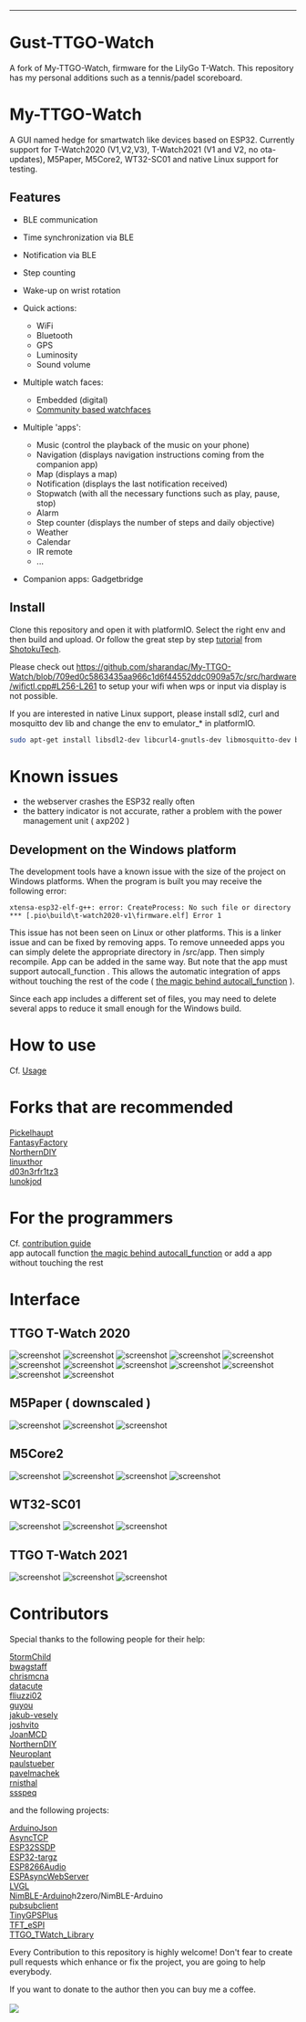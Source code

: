 <hr/>

# Gust-TTGO-Watch

A fork of My-TTGO-Watch, firmware for the LilyGo T-Watch. This repository has my personal additions such as a tennis/padel scoreboard.

# My-TTGO-Watch
A GUI named hedge for smartwatch like devices based on ESP32. Currently support for T-Watch2020 (V1,V2,V3), T-Watch2021  (V1 and V2, no ota-updates), M5Paper, M5Core2, WT32-SC01 and native Linux support for testing.

## Features

* BLE communication
* Time synchronization via BLE
* Notification via BLE
* Step counting
* Wake-up on wrist rotation
* Quick actions:

  * WiFi
  * Bluetooth
  * GPS
  * Luminosity
  * Sound volume

* Multiple watch faces:

  * Embedded (digital)
  * [Community based watchfaces](https://sharandac.github.io/My-TTGO-Watchfaces/)

* Multiple 'apps':

  * Music (control the playback of the music on your phone)
  * Navigation (displays navigation instructions coming from the companion app)
  * Map (displays a map)
  * Notification (displays the last notification received)
  * Stopwatch (with all the necessary functions such as play, pause, stop)
  * Alarm
  * Step counter (displays the number of steps and daily objective)
  * Weather
  * Calendar
  * IR remote
  * ...

* Companion apps: Gadgetbridge

## Install

Clone this repository and open it with platformIO. Select the right env and then build and upload.
Or follow the great step by step [tutorial](https://www.youtube.com/watch?v=wUGADCnerCs) from [ShotokuTech](https://github.com/ShotokuTech).

Please check out
    https://github.com/sharandac/My-TTGO-Watch/blob/709ed0c5863435aa966c1d6f44552ddc0909a57c/src/hardware/wifictl.cpp#L256-L261
to setup your wifi when wps or input via display is not possible.

If you are interested in native Linux support, please install sdl2, curl and mosquitto dev lib and change the env to emulator_* in platformIO.

```bash
sudo apt-get install libsdl2-dev libcurl4-gnutls-dev libmosquitto-dev build-essential
```

# Known issues

* the webserver crashes the ESP32 really often
* the battery indicator is not accurate, rather a problem with the power management unit ( axp202 )

## Development on the Windows platform

The development tools have a known issue with the size of the project on Windows platforms. When the program is built you may receive the following error:

    xtensa-esp32-elf-g++: error: CreateProcess: No such file or directory
    *** [.pio\build\t-watch2020-v1\firmware.elf] Error 1

This issue has not been seen on Linux or other platforms. This is a linker issue and can be fixed by removing apps. To remove unneeded apps you can simply delete the appropriate directory in /src/app. Then simply recompile. App can be added in the same way. But note that the app must support autocall_function . This allows the automatic integration of apps without touching the rest of the code ( [the magic behind autocall_function](autocall.md) ).

Since each app includes a different set of files, you may need to delete several apps to reduce it small enough for the Windows build.

# How to use

Cf. [Usage](USAGE.md)

# Forks that are recommended

[Pickelhaupt](https://github.com/Pickelhaupt/EUC-Dash-ESP32)<br>
[FantasyFactory](https://github.com/FantasyFactory/My-TTGO-Watch)<br>
[NorthernDIY](https://github.com/NorthernDIY/My-TTGO-Watch)<br>
[linuxthor](https://github.com/linuxthor/Hackers-TTGO-Watch)<br>
[d03n3rfr1tz3](https://github.com/d03n3rfr1tz3/TTGO.T-Watch.2020)<br>
[lunokjod](https://github.com/lunokjod/watch)<br>

# For the programmers

Cf. [contribution guide](CONTRIBUTING.md)<br>
app autocall function [the magic behind autocall_function](autocall.md) or add a app without touching the rest

# Interface

## TTGO T-Watch 2020

![screenshot](images/screen1.png)
![screenshot](images/screen2.png)
![screenshot](images/screen3.png)
![screenshot](images/screen4.png)
![screenshot](images/screen5.png)
![screenshot](images/screen6.png)
![screenshot](images/screen7.png)
![screenshot](images/screen8.png)
![screenshot](images/screen9.png)
![screenshot](images/screen10.png)
![screenshot](images/screen11.png)
![screenshot](images/screen12.png)

## M5Paper ( downscaled )

![screenshot](images/image1.png)
![screenshot](images/image2.png)
![screenshot](images/image3.png)

## M5Core2

![screenshot](images/m5core2_img1.png)
![screenshot](images/m5core2_img2.png)
![screenshot](images/m5core2_img3.png)
![screenshot](images/m5core2_img4.png)

## WT32-SC01

![screenshot](images/WT32_SC01_img1.png)
![screenshot](images/WT32_SC01_img2.png)
![screenshot](images/WT32_SC01_img3.png)

## TTGO T-Watch 2021

![screenshot](images/twatch2021_img1.png)
![screenshot](images/twatch2021_img2.png)
![screenshot](images/twatch2021_img3.png)

# Contributors

Special thanks to the following people for their help:

[5tormChild](https://github.com/5tormChild)<br>
[bwagstaff](https://github.com/bwagstaff)<br>
[chrismcna](https://github.com/chrismcna)<br>
[datacute](https://github.com/datacute)<br>
[fliuzzi02](https://github.com/fliuzzi02)<br>
[guyou](https://github.com/guyou)<br>
[jakub-vesely](https://github.com/jakub-vesely)<br>
[joshvito](https://github.com/joshvito)<br>
[JoanMCD](https://github.com/JoanMCD)<br>
[NorthernDIY](https://github.com/NorthernDIY)<br>
[Neuroplant](https://github.com/Neuroplant)<br>
[paulstueber](https://github.com/paulstueber)<br>
[pavelmachek](https://github.com/pavelmachek)<br>
[rnisthal](https://github.com/rnisthal)<br>
[ssspeq](https://github.com/ssspeq)<br>

and the following projects:

[ArduinoJson](https://github.com/bblanchon/ArduinoJson)<br>
[AsyncTCP](https://github.com/me-no-dev/AsyncTCP)<br>
[ESP32SSDP](https://github.com/luc-github/ESP32SSDP)<br>
[ESP32-targz](https://github.com/tobozo/ESP32-targz)<br>
[ESP8266Audio](https://github.com/earlephilhower/ESP8266Audio)<br>
[ESPAsyncWebServer](https://github.com/me-no-dev/ESPAsyncWebServer)<br>
[LVGL](https://github.com/lvgl)<br>
[NimBLE-Arduino]()h2zero/NimBLE-Arduino<br>
[pubsubclient](https://github.com/knolleary/pubsubclient)<br>
[TinyGPSPlus](mikalhart/TinyGPSPlus)<br>
[TFT_eSPI](https://github.com/Bodmer/TFT_eSPI)<br>
[TTGO_TWatch_Library](https://github.com/Xinyuan-LilyGO/TTGO_TWatch_Library)<br>

Every Contribution to this repository is highly welcome! Don't fear to create pull requests which enhance or fix the project, you are going to help everybody.
<p>
If you want to donate to the author then you can buy me a coffee.
<br/><br/>
<a href="https://www.buymeacoffee.com/sharandac" target="_blank"><img src="https://img.shields.io/badge/Buy%20me%20a%20coffee-%E2%82%AC5-orange?style=for-the-badge&logo=buy-me-a-coffee" /></a>
</p>
